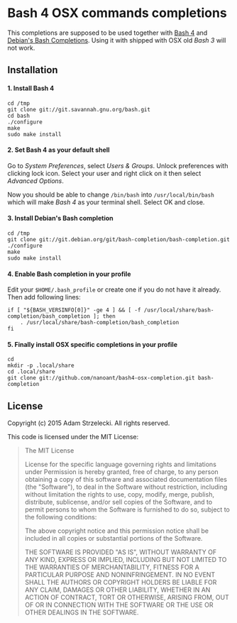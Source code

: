 Bash 4 OSX commands completions
===============================

[bash4]: http://www.gnu.org/software/bash/
[debiancompletion]: http://bash-completion.alioth.debian.org

This completions are supposed to be used together with [Bash 4][bash4] and
[Debian's Bash Completions][debiancompletion]. Using it with shipped with OSX
old *Bash 3* will not work.

Installation
------------

#### 1. Install Bash 4

	cd /tmp
	git clone git://git.savannah.gnu.org/bash.git
	cd bash
	./configure
	make
	sudo make install

#### 2. Set Bash 4 as your default shell

Go to *System Preferences*, select *Users & Groups*. Unlock preferences with
clicking lock icon. Select your user and right click on it then select *Advanced
Options*.

Now you should be able to change `/bin/bash` into `/usr/local/bin/bash` which
will make *Bash 4* as your terminal shell. Select OK and close.

#### 3. Install Debian's Bash completion

	cd /tmp
	git clone git://git.debian.org/git/bash-completion/bash-completion.git
	./configure
	make
	sudo make install

#### 4. Enable Bash completion in your profile

Edit your `$HOME/.bash_profile` or create one if you do not have it already.
Then add following lines:

	if [ "${BASH_VERSINFO[0]}" -ge 4 ] && [ -f /usr/local/share/bash-completion/bash_completion ]; then
		. /usr/local/share/bash-completion/bash_completion
	fi

#### 5. Finally install OSX specific completions in your profile

	cd
	mkdir -p .local/share
	cd .local/share
	git clone git://github.com/nanoant/bash4-osx-completion.git bash-completion

License
-------

Copyright (c) 2015 Adam Strzelecki. All rights reserved.

This code is licensed under the MIT License:

> The MIT License
>
> License for the specific language governing rights and limitations under
> Permission is hereby granted, free of charge, to any person obtaining a
> copy of this software and associated documentation files (the "Software"),
> to deal in the Software without restriction, including without limitation
> the rights to use, copy, modify, merge, publish, distribute, sublicense,
> and/or sell copies of the Software, and to permit persons to whom the
> Software is furnished to do so, subject to the following conditions:
>
> The above copyright notice and this permission notice shall be included
> in all copies or substantial portions of the Software.
>
> THE SOFTWARE IS PROVIDED "AS IS", WITHOUT WARRANTY OF ANY KIND, EXPRESS
> OR IMPLIED, INCLUDING BUT NOT LIMITED TO THE WARRANTIES OF MERCHANTABILITY,
> FITNESS FOR A PARTICULAR PURPOSE AND NONINFRINGEMENT. IN NO EVENT SHALL
> THE AUTHORS OR COPYRIGHT HOLDERS BE LIABLE FOR ANY CLAIM, DAMAGES OR OTHER
> LIABILITY, WHETHER IN AN ACTION OF CONTRACT, TORT OR OTHERWISE, ARISING
> FROM, OUT OF OR IN CONNECTION WITH THE SOFTWARE OR THE USE OR OTHER
> DEALINGS IN THE SOFTWARE.
